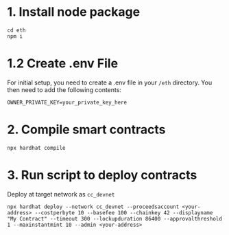 # 1. Install node package
```shell
cd eth
npm i
```

# 1.2 Create .env File
For initial setup, you need to create a .env file in your `/eth` directory.
You then need to add the following contents:
```
OWNER_PRIVATE_KEY=your_private_key_here
```

# 2. Compile smart contracts
```shell
npx hardhat compile
```

# 3. Run script to deploy contracts
Deploy at target network as `cc_devnet`
```shell
npx hardhat deploy --network cc_devnet --proceedsaccount <your-address> --costperbyte 10 --basefee 100 --chainkey 42 --displayname "My Contract" --timeout 300 --lockupduration 86400 --approvalthreshold 1 --maxinstantmint 10 --admin <your-address>
```
